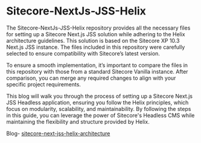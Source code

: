 # Sitecore-NextJs-JSS-Helix

The Sitecore-NextJs-JSS-Helix repository provides all the necessary files for setting up a Sitecore Next.js JSS solution while adhering to the Helix architecture guidelines. This solution is based on the Sitecore XP 10.3 Next.js JSS instance. The files included in this repository were carefully selected to ensure compatibility with Sitecore’s latest version.

To ensure a smooth implementation, it’s important to compare the files in this repository with those from a standard Sitecore Vanilla instance. After comparison, you can merge any required changes to align with your specific project requirements.

This blog will walk you through the process of setting up a Sitecore Next.js JSS Headless application, ensuring you follow the Helix principles, which focus on modularity, scalability, and maintainability. By following the steps in this guide, you can leverage the power of Sitecore's Headless CMS while maintaining the flexibility and structure provided by Helix.

Blog- [sitecore-next-jss-helix-architecture](https://sitecoreknowledgehub.blogspot.com/2024/10/sitecore-cdp-features-part-1.html)

